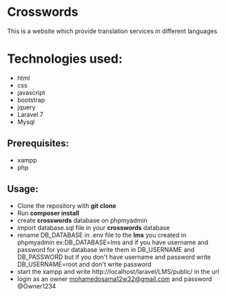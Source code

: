 # Crosswords
This is a website which provide translation services in different languages

# Technologies used:
- html
- css
- javascript
- bootstrap
- jquery
- Laravel 7
- Mysql 


## Prerequisites:
- xampp 
- php

## Usage:
- Clone the repository with __git clone__
- Run __composer install__
- create __crosswords__ database on phpmyadmin
- import database.sql file in your __crosswords__ database
- rename DB_DATABASE in .env file to the __lms__ you created in phpmyadmin ex:DB_DATABASE=lms and if you have username and password for your database write them in DB_USERNAME and DB_PASSWORD but if you don't have username and password write DB_USERNAME=root and don't write password
- start the xampp and write http://localhost/laravel/LMS/public/ in the url
- login as an owner mohamedosama12w32@gmail.com and password @Owner1234 
